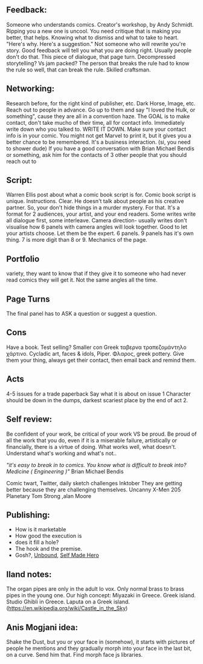 ## Feedback:
Someone who understands comics.
Creator's workshop, by Andy Schmidt.
Ripping you a new one is uncool. You need critique that is making you better, that helps. Knowing what to dismiss and what to take to heart. "Here's why. Here's a suggestion." Not someone who will rewrite you're story. Good feedback will tell you what you are doing right. Usually people don't do that. This piece of dialogue, that page turn.
Decompressed storytelling?
Vs jam packed?
The person that breaks the rule had to know the rule so well, that can break the rule. Skilled craftsman.

## Networking:
Research before, for the right kind of publisher, etc. Dark Horse, Image, etc. Reach out to people in advance. Go up to them and say "I loved the Hulk, or something", cause they are all in a convention haze. The GOAL is to make contact, don't take mucho of their time, all for contact info. Immediately write down who you talked to. WRITE IT DOWN.
Make sure your contact info is in your comic. You might not get Marvel to print it, but it gives you a better chance to be remembered.
It's a business interaction.
(si, you need to shower dude)
If you have a good conversation with Brian Michael Bendis or something, ask him for the contacts of 3 other people that you should reach out to

## Script:
Warren Ellis post about what a comic book script is for. Comic book script is unique.
Instructions. Clear. He doesn't talk about people as his creative partner. So, your don't hide things in a murder mystery. For that.
It's a format for 2 audiences, your artist, and your end readers.
Some writes write all dialogue first, some interleave.
Camera direction- usually writes don't visualise how 6 panels with camera angles will look together. Good to let your artists choose. Let them be the expert. 6 panels. 9 panels has it's own thing. 7 is more digit than 8 or 9.
Mechanics of the page.

## Portfolio
variety, they want to know that if they give it to someone who had never read comics they will get it. Not the same angles all the time.

## Page Turns
The final panel has to ASK a question or suggest a question.

## Cons
Have a book. Test selling? Smaller con
Greek ταβερνα τραπεζομάντηλο χάρτινο.
Cycladic art, faces & idols, Piper.
Φλαρος, greek pottery.
Give them your thing, always get their contact, then email back and remind them.

## Acts
4-5 issues for a trade paperback
Say what it is about on issue 1
Character should be down in the dumps, darkest scariest place by the end of act 2.


## Self review:
Be confident of your work, be critical of your work VS be proud.
Be proud of all the work that you do, even if it is a miserable failure, artistically or financially, there is a virtue of doing.
What works well, what doesn't.
Understand what's working and what's not..


_"it's easy to break in to comics. You know what is difficult to break into? Medicine ( Engineering )"_
Brian Michael Bendis

Comic twart, Twitter, daily sketch challenges
Inktober
They are getting better because they are challenging themselves.
Uncanny X-Men 205
Planetary
Tom Strong ,alan Moore

## Publishing:
- How is it marketable
- How good the execution is
- does it fill a hole?
- The hook and the premise.
- Gosh?, [Unbound](https://unbound.com/books?tags=Comics), [Self Made Hero](http://selfmadehero.com/submissions.php)


## Iland notes:
The organ pipes are only in the adult Io vox. Only normal brass to brass pipes in the young one.
Our high concept:
Miyazaki in Greece. Greek island.
Studio Ghibli in Greece.
Laputa on a Greek island. (https://en.wikipedia.org/wiki/Castle_in_the_Sky)

## Anis Mogjani idea:
Shake the Dust, but you or your face in (somehow), it starts with pictures of people he mentions and they gradually morph into your face in the last bit, on a curve. Send him that. Find morph face js libraries.